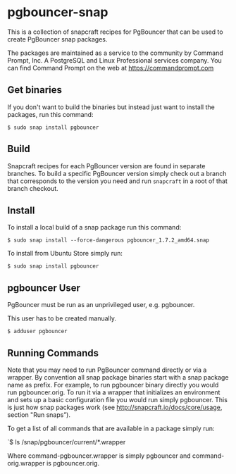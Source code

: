 # pgbouncer-snap

This is a collection of snapcraft recipes for PgBouncer that can be used to create PgBouncer snap packages.

The packages are maintained as a service to the community by Command Prompt, Inc. A PostgreSQL and Linux Professional services company.
You can find Command Prompt on the web at https://commandprompt.com

## Get binaries

If you don't want to build the binaries but instead just want to install the
packages, run this command:

`$ sudo snap install pgbouncer`

## Build

Snapcraft recipes for each PgBouncer version are found in separate branches. To build a specific PgBouncer version simply check out a branch that corresponds to the version you need and run `snapcraft` in a root of that branch checkout.

## Install

To install a local build of a snap package run this command:

`$ sudo snap install --force-dangerous pgbouncer_1.7.2_amd64.snap`

To install from Ubuntu Store simply run:

`$ sudo snap install pgbouncer`

## pgbouncer User

PgBouncer must be run as an unprivileged user, e.g. pgbouncer.

This user has to be created manually.

`$ adduser pgbouncer`

## Running Commands

Note that you may need to run PgBouncer command directly or via a wrapper. By convention all snap package binaries start with a snap package name as prefix. For example, to run pgbouncer binary directly you would run pgbouncer.orig. To run it via a wrapper that initializes an environment and sets up a basic configuration file you would run simply pgbouncer. This is just how snap packages work (see http://snapcraft.io/docs/core/usage, section "Run snaps”).

To get a list of all commands that are available in a package simply run:

`$ ls /snap/pgbouncer/current/*.wrapper

Where command-pgbouncer.wrapper is simply pgbouncer and command-orig.wrapper is pgbouncer.orig.

